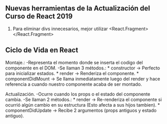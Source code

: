 ## Nuevas herramientas de la Actualización del Curso de React 2019

1. Para eliminar divs innecesarios, mejor utilizar <React.Fragment> </React.Fragment>

## Ciclo de Vida en React
  Montaje.:
      -Representa el momento donde se inserta el codigo del componente en el DOM.
      -Se llaman 3 métodos.:
        * constructor -> Perfecto para inicializar estados.
        * render -> Renderiza el componente.
        * componentDidMount -> Se llama inmediatamente luego del render y hace referencia a cuando
                                 nuestro componente acaba de ser montado.
  
  
  Actualización.
      -Ocurre cuando los props o el estado del componente cambia.
      -Se llaman 2 métodos.:
        * render -> Re-renderiza el componente si ocurrió algún cambio en su estructura (Esto afecta
                    a sus hijos tambien).
        * componentDidUpdate -> Recibe 2 argumentos (props antiguos y estado antiguo).

